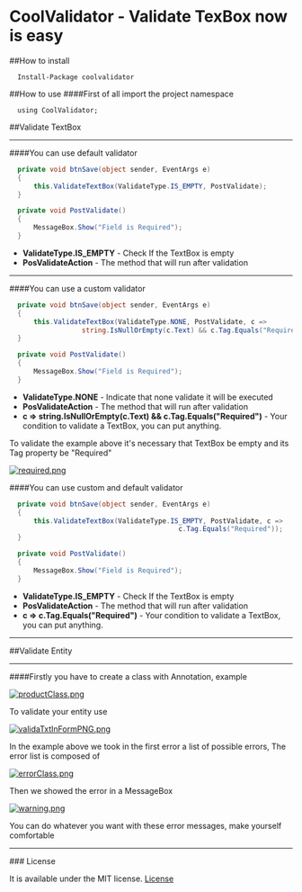 # CoolValidator - Validate TexBox now is easy

##How to install
```
  Install-Package coolvalidator
```

##How to use
####First of all import the project namespace
```
  using CoolValidator;
```

##Validate TextBox
___ 

####You can use default validator
```C#
  private void btnSave(object sender, EventArgs e)
  {
      this.ValidateTextBox(ValidateType.IS_EMPTY, PostValidate);
  }

  private void PostValidate()
  {
      MessageBox.Show("Field is Required");
  }
```
<ul>
<li><b> ValidateType.IS_EMPTY</b> - Check If the TextBox is empty</li>
<li><b>PosValidateAction</b> - The method that will run after validation</li>
</ul>

___

####You can use a custom validator

```C#
  private void btnSave(object sender, EventArgs e)
  {
      this.ValidateTextBox(ValidateType.NONE, PostValidate, c =>
                  string.IsNullOrEmpty(c.Text) && c.Tag.Equals("Required"));
  }

  private void PostValidate()
  {
      MessageBox.Show("Field is Required");
  }
``` 

<ul>
<li><b>ValidateType.NONE</b> - Indicate that none validate it will be executed</li>
<li><b>PosValidateAction</b> - The method that will run after validation</li>
<li><b>c => string.IsNullOrEmpty(c.Text) && c.Tag.Equals("Required")</b> - Your condition to validate a TextBox, you can put anything.</li>
</ul>

To validate the example above it's necessary that TextBox be empty and its Tag property be "Required"

[![required.png](https://s17.postimg.org/sxllw9n1r/required.png)](https://postimg.org/image/s82tjwmi3/)

####You can use custom and default validator
```C#
  private void btnSave(object sender, EventArgs e)
  {
      this.ValidateTextBox(ValidateType.IS_EMPTY, PostValidate, c =>
                                          c.Tag.Equals("Required"));
  }

  private void PostValidate()
  {
      MessageBox.Show("Field is Required");
  }
```
<ul>
<li><b>ValidateType.IS_EMPTY</b> - Check If the TextBox is empty</li>
<li><b>PosValidateAction</b> - The method that will run after validation</li>
<li><b>c => c.Tag.Equals("Required")</b> - Your condition to validate a TextBox, you can put anything.</li>
</ul>

___
##Validate Entity
___

####Firstly you have to create a class with Annotation, example

[![productClass.png](https://s13.postimg.org/evu7xzbpj/product_Class.png)](https://postimg.org/image/ceigqprsz/)

To validate your entity use 

[![validaTxtInFormPNG.png](https://s13.postimg.org/u4p78vbpj/valida_Txt_In_Form_PNG.png)](https://postimg.org/image/t2f0qbsw3/)

In the example above we took in the first error a list of possible errors, The error list is composed of

[![errorClass.png](https://s13.postimg.org/z0ns3g5jb/error_Class.png)](https://postimg.org/image/yb4zr34zn/)

Then we showed the error in a MessageBox

[![warning.png](https://s13.postimg.org/5cpl1muiv/warning.png)](https://postimg.org/image/k8o4985xf/)

You can do whatever you want with these error messages, make yourself comfortable
<hr>
### License

It is available under the MIT license.
[License](https://opensource.org/licenses/mit-license.php)
